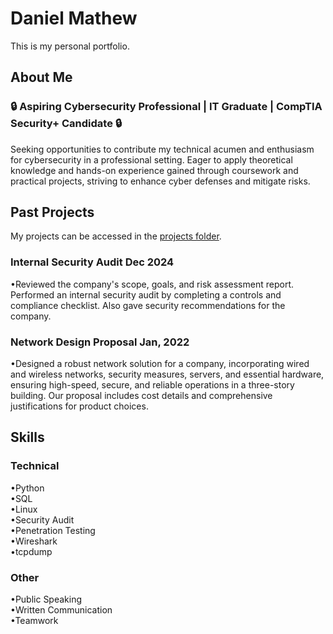 # Daniel Mathew 
This is my personal portfolio.

## About Me
### 🔒 Aspiring Cybersecurity Professional | IT Graduate | CompTIA Security+ Candidate 🔒

Seeking opportunities to contribute my technical acumen and enthusiasm for cybersecurity in a professional setting. Eager to apply theoretical knowledge and hands-on experience gained through coursework and practical projects, striving to enhance cyber defenses and mitigate risks.

## Past Projects
My projects can be accessed in the [projects folder](projects).

### Internal Security Audit                                                                                                                                                                Dec 2024
•Reviewed the company's scope, goals, and risk assessment report. Performed an internal security audit by completing a controls and compliance checklist. Also gave security recommendations for the company.

### Network Design Proposal   										                                                                                                                                        Jan, 2022
•Designed a robust network solution for a company, incorporating wired and wireless networks, security measures, servers, and essential hardware, ensuring high-speed, secure, and reliable operations in a three-story building. Our proposal includes cost details and comprehensive justifications for product choices.	


## Skills
### Technical
•Python <br>
•SQL <br>
•Linux <br>
•Security Audit <br>
•Penetration Testing <br>
•Wireshark <br>
•tcpdump <br>

### Other
•Public Speaking <br>
•Written Communication <br>
•Teamwork <br>
